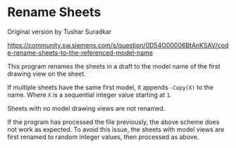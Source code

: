 # Rename Sheets
Original version by Tushar Suradkar

https://community.sw.siemens.com/s/question/0D54O00006BtAnKSAV/code-rename-sheets-to-the-referenced-model-name

This program renames the sheets in a draft to the model name of the first drawing view on the sheet.

If multiple sheets have the same first model, it appends `-Copy(X)` to the name.  Where `X` is a sequential integer value starting at `1`.

Sheets with no model drawing views are not renamed.

If the program has processed the file previously, the above scheme does not work as expected.  To avoid this issue, the sheets with model views are first renamed to random integer values, then processed as above.